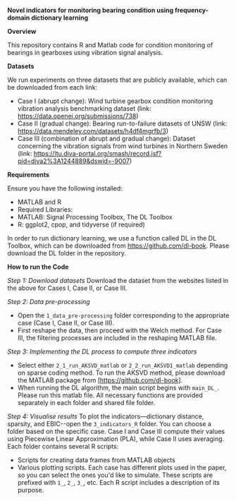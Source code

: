 **Novel indicators for monitoring bearing condition using frequency-domain dictionary learning**

**Overview**

This repository contains R and Matlab code for condition monitoring of bearings in gearboxes using vibration signal analysis. 

**Datasets**

We run experiments on three datasets that are publicly available, which can be downloaded from each link:
- Case I (abrupt change): Wind turbine gearbox condition monitoring vibration analysis benchmarking dataset (link: https://data.openei.org/submissions/738)
- Case II (gradual change): Bearing run-to-failure datasets of UNSW (link: https://data.mendeley.com/datasets/h4df4mgrfb/3)
- Case III (combination of abrupt and gradual change): Dataset concerning the vibration signals from wind turbines in Northern Sweden (link: https://ltu.diva-portal.org/smash/record.jsf?pid=diva2%3A1244889&dswid=-9007)


**Requirements**

Ensure you have the following installed:
- MATLAB and R 
- Required Libraries:
- MATLAB: Signal Processing Toolbox, The DL Toolbox
- R: ggplot2, cpop, and tidyverse (if required)

In order to run dictionary learning, we use a function called DL in the DL Toolbox, which can be downloaded from https://github.com/dl-book. Please download the DL folder in the repository.

**How to run the Code**

_Step 1: Download datasets_
Download the dataset from the websites listed in the above for Cases I, Case II, or Case III.

_Step 2: Data pre-processing_
- Open the `1_data_pre-processing` folder corresponding to the appropriate case (Case I, Case II, or Case III).
- First reshape the data, then proceed with the Welch method. For Case III, the filtering processes are included in the reshaping MATLAB file.

_Step 3: Implementing the DL process to compute three indicators_
- Select either `2_1_run_AKSVD_matlab` or `2_2_run_AKSVD1_matlab` depending on sparse coding method. To run the AKSVD method, please download the MATLAB package from [https://github.com/dl-book].
- When running the DL algorithm, the main script begins with `main_DL_`. Please run this matlab file. All necessary functions are provided separately in each folder and shared file folder.

_Step 4: Visualise results_
To plot the indicators—dictionary distance, sparsity, and EBIC--open the `3_indicators_R` folder. You can choose a folder based on the specific case. Case I and Case III compute their values using Piecewise Linear Approximation (PLA), while Case II uses averaging. Each folder contains several R scripts:
- Scripts for creating data frames from MATLAB objects
- Various plotting scripts. Each case has different plots used in the paper, so you can select the ones you'd like to simulate. These scripts are prefixed with `1_`, `2_`, `3_`, etc. Each R script includes a description of its purpose.
